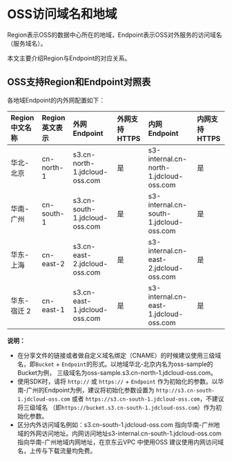 # OSS访问域名和地域 

Region表示OSS的数据中心所在的地域，Endpoint表示OSS对外服务的访问域名（服务域名）。

本文主要介绍Region与Endpoint的对应关系。

## OSS支持Region和Endpoint对照表 

各地域Endpoint的内外网配置如下：

|Region中文名称|Region英文表示|外网Endpoint|外网支持HTTPS|内网Endpoint|内网支持HTTPS|
|:---------|:---------|:---------|:--------|:---------------|:--------|
|华北-北京|cn-north-1|s3.cn-north-1.jdcloud-oss.com|是|s3-internal.cn-north-1.jdcloud-oss.com|是|
|华南-广州|cn-south-1|s3.cn-south-1.jdcloud-oss.com|是|s3-internal.cn-south-1.jdcloud-oss.com|是|
|华东-上海|cn-east-2|s3.cn-east-2.jdcloud-oss.com|是|s3-internal.cn-east-2.jdcloud-oss.com|是|
|华东-宿迁 2|cn-east-1|s3.cn-east-1.jdcloud-oss.com|是|s3-internal.cn-east-1.jdcloud-oss.com|是|

**说明：** 

-   在分享文件的链接或者做自定义域名绑定（CNAME）的时候建议使用三级域名，即`Bucket` + `Endpoint`的形式。以地域华北-北京内名为oss-sample的Bucket为例，
    三级域名为oss-sample.s3.cn-north-1.jdcloud-oss.com。
-   使用SDK时，请将 `http://` 或 `https://` + `Endpoint` 作为初始化的参数。以华南-广州的Endpoint为例，建议将初始化参数设置为
`http://s3.cn-south-1.jdcloud-oss.com` 或者 `https://s3.cn-south-1.jdcloud-oss.com`，不建议将三级域名
 （即`https://bucket.s3.cn-south-1.jdcloud-oss.com`）作为初始化参数。
-   区分内外访问域名例如：s3.cn-south-1.jdcloud-oss.com 指向华南-广州地域的外网访问地址。内网访问地址s3-internal.cn-south-1.jdcloud-oss.com 指向华南-广州地域内网地址，在京东云VPC
中使用OSS 建议使用内网访问域名，上传与下载流量均免费。
